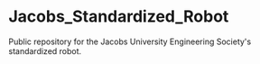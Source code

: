# Jacobs_Standardized_Robot
Public repository for the Jacobs University Engineering Society's standardized robot.
